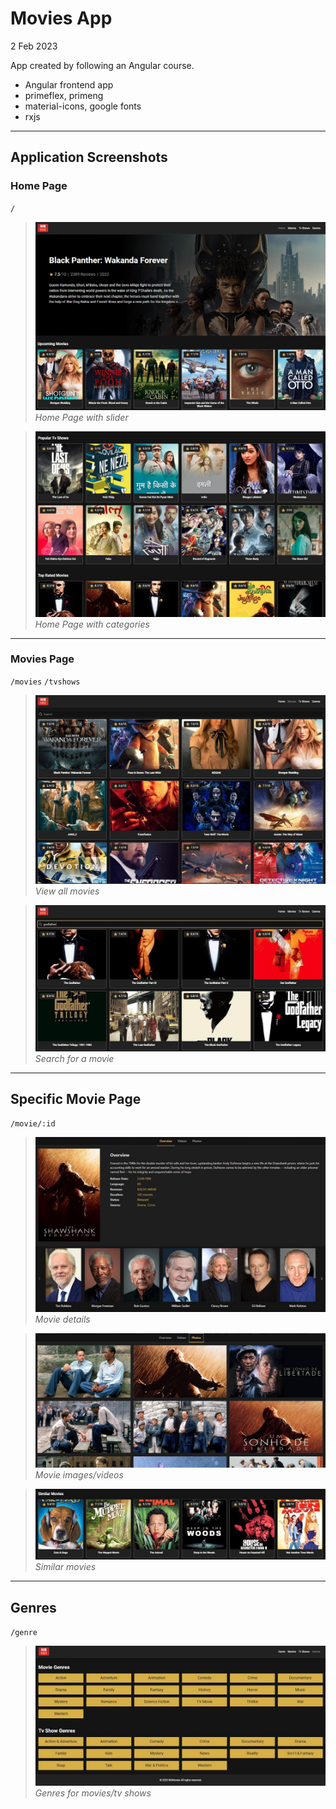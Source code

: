 # Movies App

2 Feb 2023

App created by following an Angular course.

- Angular frontend app
- primeflex, primeng
- material-icons, google fonts
- rxjs

---

## Application Screenshots

### Home Page

<code>/</code>

> ![Alt text](img/home1.JPG?raw=true 'Home page') _Home Page with slider_

> ![Alt text](img/home2.JPG?raw=true 'Home page categories') _Home Page with categories_

---

### Movies Page

<code>/movies</code> <code>/tvshows</code>

> ![Alt text](img/movies.JPG?raw=true 'Movies page') _View all movies_

> ![Alt text](img/movies2.JPG?raw=true 'Movies page search') _Search for a movie_

---

## Specific Movie Page

<code>/movie/:id</code>

> ![Alt text](img/movie1.JPG?raw=true 'Movie page') _Movie details_

> ![Alt text](img/movie3.JPG?raw=true 'Movie page videos') _Movie images/videos_

> ![Alt text](img/movie2.JPG?raw=true 'Movie page similar') _Similar movies_

---

## Genres

<code>/genre</code>

> ![Alt text](img/genres.JPG?raw=true 'Genres') _Genres for movies/tv shows_
